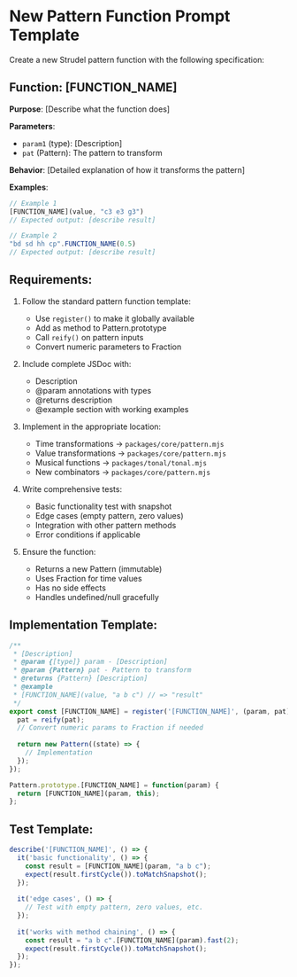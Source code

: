 # New Pattern Function Prompt Template

Create a new Strudel pattern function with the following specification:

## Function: [FUNCTION_NAME]

**Purpose**: [Describe what the function does]

**Parameters**:
- `param1` (type): [Description]
- `pat` (Pattern): The pattern to transform

**Behavior**: [Detailed explanation of how it transforms the pattern]

**Examples**:
```javascript
// Example 1
[FUNCTION_NAME](value, "c3 e3 g3")
// Expected output: [describe result]

// Example 2  
"bd sd hh cp".FUNCTION_NAME(0.5)
// Expected output: [describe result]
```

## Requirements:

1. Follow the standard pattern function template:
   - Use `register()` to make it globally available
   - Add as method to Pattern.prototype
   - Call `reify()` on pattern inputs
   - Convert numeric parameters to Fraction

2. Include complete JSDoc with:
   - Description
   - @param annotations with types
   - @returns description
   - @example section with working examples

3. Implement in the appropriate location:
   - Time transformations → `packages/core/pattern.mjs`
   - Value transformations → `packages/core/pattern.mjs`
   - Musical functions → `packages/tonal/tonal.mjs`
   - New combinators → `packages/core/pattern.mjs`

4. Write comprehensive tests:
   - Basic functionality test with snapshot
   - Edge cases (empty pattern, zero values)
   - Integration with other pattern methods
   - Error conditions if applicable

5. Ensure the function:
   - Returns a new Pattern (immutable)
   - Uses Fraction for time values
   - Has no side effects
   - Handles undefined/null gracefully

## Implementation Template:

```javascript
/**
 * [Description]
 * @param {[type]} param - [Description]
 * @param {Pattern} pat - Pattern to transform
 * @returns {Pattern} [Description]
 * @example
 * [FUNCTION_NAME](value, "a b c") // => "result"
 */
export const [FUNCTION_NAME] = register('[FUNCTION_NAME]', (param, pat) => {
  pat = reify(pat);
  // Convert numeric params to Fraction if needed
  
  return new Pattern((state) => {
    // Implementation
  });
});

Pattern.prototype.[FUNCTION_NAME] = function(param) {
  return [FUNCTION_NAME](param, this);
};
```

## Test Template:

```javascript
describe('[FUNCTION_NAME]', () => {
  it('basic functionality', () => {
    const result = [FUNCTION_NAME](param, "a b c");
    expect(result.firstCycle()).toMatchSnapshot();
  });
  
  it('edge cases', () => {
    // Test with empty pattern, zero values, etc.
  });
  
  it('works with method chaining', () => {
    const result = "a b c".[FUNCTION_NAME](param).fast(2);
    expect(result.firstCycle()).toMatchSnapshot();
  });
});
```